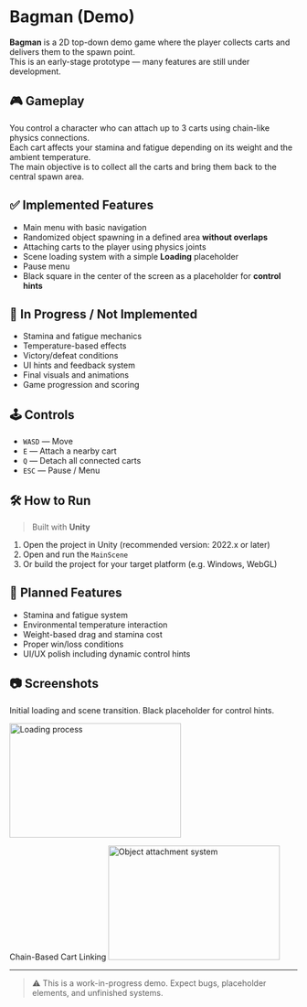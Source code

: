 # Bagman (Demo)

**Bagman** is a 2D top-down demo game where the player collects carts and delivers them to the spawn point.  
This is an early-stage prototype — many features are still under development.

## 🎮 Gameplay

You control a character who can attach up to 3 carts using chain-like physics connections.  
Each cart affects your stamina and fatigue depending on its weight and the ambient temperature.  
The main objective is to collect all the carts and bring them back to the central spawn area.

## ✅ Implemented Features

- Main menu with basic navigation
- Randomized object spawning in a defined area **without overlaps**
- Attaching carts to the player using physics joints
- Scene loading system with a simple **Loading** placeholder
- Pause menu
- Black square in the center of the screen as a placeholder for **control hints**

## 🚧 In Progress / Not Implemented

- Stamina and fatigue mechanics
- Temperature-based effects
- Victory/defeat conditions
- UI hints and feedback system
- Final visuals and animations
- Game progression and scoring

## 🕹 Controls

- `WASD` — Move
- `E` — Attach a nearby cart
- `Q` — Detach all connected carts
- `ESC` — Pause / Menu

## 🛠 How to Run

> Built with **Unity**

1. Open the project in Unity (recommended version: 2022.x or later)
2. Open and run the `MainScene`
3. Or build the project for your target platform (e.g. Windows, WebGL)

## 📌 Planned Features

- Stamina and fatigue system
- Environmental temperature interaction
- Weight-based drag and stamina cost
- Proper win/loss conditions
- UI/UX polish including dynamic control hints

## 📷 Screenshots

Initial loading and scene transition. Black placeholder for control hints. 

<img src="https://github.com/user-attachments/assets/ebb7fef5-9a68-4c7e-8671-d3b69b7f6bc3" width="300" height="200" alt="Loading process">

Chain-Based Cart Linking
<img src="https://github.com/user-attachments/assets/54763e3a-e315-42a6-8585-6b80d8108a49" width="300" height="200" alt="Object attachment system">


---

> ⚠ This is a work-in-progress demo. Expect bugs, placeholder elements, and unfinished systems.
